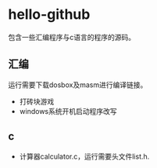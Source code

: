 # hello-github
包含一些汇编程序与c语言的程序的源码。
## 汇编
运行需要下载dosbox及masm进行编译链接。
- 打砖块游戏
- windows系统开机启动程序改写

## c
- 计算器calculator.c，运行需要头文件list.h.

